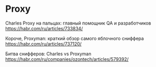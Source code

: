 #  Proxy

Charles Proxy на пальцах: главный помощник QA и разработчиков
https://habr.com/ru/articles/733834/

Короче, Proxyman: краткий обзор самого яблочного сниффера
https://habr.com/ru/articles/737120/

Битва снифферов: Charles vs Proxyman
https://habr.com/ru/companies/ozontech/articles/579392/

